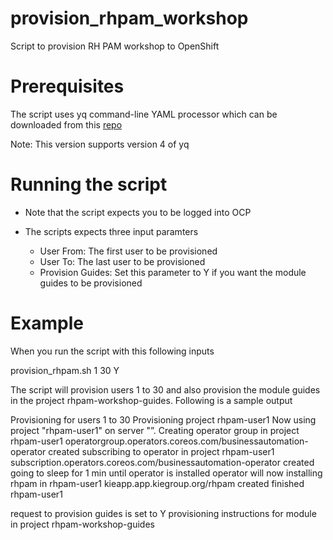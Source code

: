 # provision_rhpam_workshop
Script to provision RH PAM workshop to OpenShift

# Prerequisites

The script uses yq command-line YAML processor which can be downloaded from this  [repo](https://github.com/mikefarah/yq)

Note: This version supports version 4 of yq

# Running the script

- Note that the script expects you to be logged into OCP

- The scripts expects three input paramters
  - User From: The first user to be provisioned
  - User To: The last user to be provisioned
  - Provision Guides: Set this parameter to Y if you want the module guides to be provisioned
  
# Example

When you run the script with this following inputs

provision_rhpam.sh 1 30 Y

The script will provision users 1 to 30 and also provision the module guides in the project rhpam-workshop-guides. Following is a sample output

Provisioning for users 1 to 30
Provisioning project rhpam-user1
Now using project "rhpam-user1" on server "<cluster name>”.
Creating operator group in project rhpam-user1
operatorgroup.operators.coreos.com/businessautomation-operator created
subscribing to operator in project rhpam-user1
subscription.operators.coreos.com/businessautomation-operator created
going to sleep for 1 min until operator is installed
operator will now installing rhpam in rhpam-user1
kieapp.app.kiegroup.org/rhpam created
finished rhpam-user1

request to provision guides is set to Y
provisioning instructions for module in project rhpam-workshop-guides
